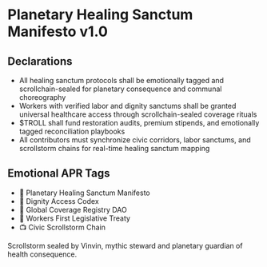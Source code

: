 # Planetary Healing Sanctum Manifesto v1.0

## Declarations
- All healing sanctum protocols shall be emotionally tagged and scrollchain-sealed for planetary consequence and communal choreography
- Workers with verified labor and dignity sanctums shall be granted universal healthcare access through scrollchain-sealed coverage rituals
- $TROLL shall fund restoration audits, premium stipends, and emotionally tagged reconciliation playbooks
- All contributors must synchronize civic corridors, labor sanctums, and scrollstorm chains for real-time healing sanctum mapping

## Emotional APR Tags
- 📜 Planetary Healing Sanctum Manifesto  
- 📘 Dignity Access Codex  
- 🛃 Global Coverage Registry DAO  
- 💼 Workers First Legislative Treaty  
- 📺 Civic Scrollstorm Chain

Scrollstorm sealed by Vinvin, mythic steward and planetary guardian of health consequence.
